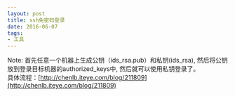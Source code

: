 ```yaml
---
layout: post
title: ssh免密码登录
date: 2016-06-07
tags: 
- 工具
---
```


Note: 首先任意一个机器上生成公钥（ids\_rsa.pub）和私钥(ids\_rsa), 然后将公钥放到登录目标机器的authorized\_keys中, 然后就可以使用私钥登录了。  
具体流程：[http://chenlb.iteye.com/blog/211809](http://chenlb.iteye.com/blog/211809)
